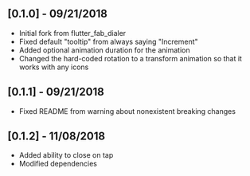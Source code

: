## [0.1.0] - 09/21/2018

* Initial fork from flutter_fab_dialer
* Fixed default "tooltip" from always saying "Increment"
* Added optional animation duration for the animation
* Changed the hard-coded rotation to a transform animation so that it works with any icons

## [0.1.1] - 09/21/2018

* Fixed README from warning about nonexistent breaking changes

## [0.1.2] - 11/08/2018

* Added ability to close on tap
* Modified dependencies